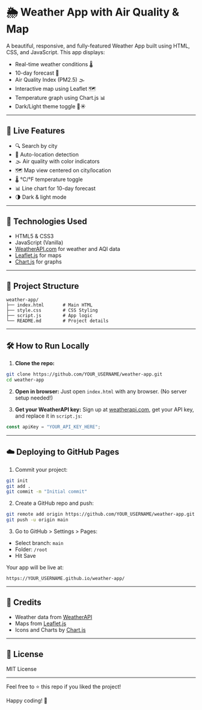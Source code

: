 # 🌦️ Weather App with Air Quality & Map

A beautiful, responsive, and fully-featured Weather App built using HTML, CSS, and JavaScript.
This app displays:
- Real-time weather conditions 🌡️
- 10-day forecast 📅
- Air Quality Index (PM2.5) 🌫️
- Interactive map using Leaflet 🗺️
- Temperature graph using Chart.js 📊
- Dark/Light theme toggle 🌙☀️

---

## 🚀 Live Features

- 🔍 Search by city
- 📍 Auto-location detection
- 🌫️ Air quality with color indicators
- 🗺️ Map view centered on city/location
- 🌡️ °C/°F temperature toggle
- 📊 Line chart for 10-day forecast
- 🌗 Dark & light mode

---

## 🔧 Technologies Used
- HTML5 & CSS3
- JavaScript (Vanilla)
- [WeatherAPI.com](https://www.weatherapi.com/) for weather and AQI data
- [Leaflet.js](https://leafletjs.com/) for maps
- [Chart.js](https://www.chartjs.org/) for graphs

---

## 📁 Project Structure
```
weather-app/
├── index.html       # Main HTML
├── style.css        # CSS Styling
├── script.js        # App logic
└── README.md        # Project details
```

---

## 🛠️ How to Run Locally

1. **Clone the repo:**
```bash
git clone https://github.com/YOUR_USERNAME/weather-app.git
cd weather-app
```

2. **Open in browser:**
Just open `index.html` with any browser. (No server setup needed!)

3. **Get your WeatherAPI key:**
Sign up at [weatherapi.com](https://www.weatherapi.com/), get your API key, and replace it in `script.js`:
```js
const apiKey = "YOUR_API_KEY_HERE";
```

---

## ☁️ Deploying to GitHub Pages

1. Commit your project:
```bash
git init
git add .
git commit -m "Initial commit"
```

2. Create a GitHub repo and push:
```bash
git remote add origin https://github.com/YOUR_USERNAME/weather-app.git
git push -u origin main
```

3. Go to GitHub > Settings > Pages:
- Select branch: `main`
- Folder: `/root`
- Hit Save

Your app will be live at:
```
https://YOUR_USERNAME.github.io/weather-app/
```

---

## 🙌 Credits
- Weather data from [WeatherAPI](https://www.weatherapi.com/)
- Maps from [Leaflet.js](https://leafletjs.com/)
- Icons and Charts by [Chart.js](https://www.chartjs.org/)

---

## 📜 License
MIT License

---

Feel free to ⭐️ this repo if you liked the project!

Happy coding! 🚀

